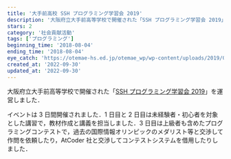 ```yaml
---
title: '大手前高校 SSH プログラミング学習会 2019'
description: '大阪府立大手前高等学校で開催された「SSH プログラミング学習会 2019」を運営しました．教材作成や外部との交渉を担当しました．'
stars: 2
category: '社会貢献活動'
tags: ['プログラミング']
beginning_time: '2018-08-04'
ending_time: '2018-08-04'
eye_catch: 'https://otemae-hs.ed.jp/otemae_wp/wp-content/uploads/2019/06/programming2019-860x525.png'
created_at: '2022-09-30'
updated_at: '2022-09-30'
---
```


大阪府立大手前高等学校で開催された「[SSH プログラミング学習会 2019](https://otemae-hs.ed.jp/2019/07/16/programming2019/)」を運営しました．

イベントは 3 日間開催されました．1 日目と 2 日目は未経験者・初心者を対象とした講習で，教材作成と講義を担当しました．3 日目は上級者も含めたプログラミングコンテストで，過去の国際情報オリンピックのメダリスト等と交渉して作問を依頼したり，AtCoder 社と交渉してコンテストシステムを借用したりしました．
